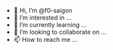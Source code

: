 - 👋 Hi, I’m @f0-saigon
- 👀 I’m interested in ...
- 🌱 I’m currently learning ...
- 💞️ I’m looking to collaborate on ...
- 📫 How to reach me ...

<!---
f0-saigon/f0-saigon is a ✨ special ✨ repository because its `README.md` (this file) appears on your GitHub profile.
You can click the Preview link to take a look at your changes.
--->

